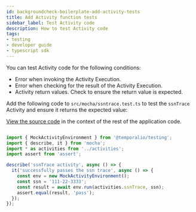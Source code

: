 ```yaml
---
id: backgroundcheck-boilerplate-add-activity-tests
title: Add Activity function tests
sidebar_label: Test Activity code
description: How to test Activity code
tags:
- testing
- developer guide
- typescript sdk
---
```


<!-- DO NOT EDIT THIS FILE DIRECTLY.
THIS FILE IS GENERATED from https://github.com/temporalio/documentation/blob/main/sample-apps/typescript/chapter_project_setup/backgroundcheck/src/mocha/ssntrace.test.ts. -->

You can test Activity code for the following conditions:

- Error when invoking the Activity Execution.
- Error when checking for the result of the Activity Execution.
- Activity return values. Check to ensure the return value is expected.

Add the following code to `src/mocha/ssntrace.test.ts` to test the `ssnTrace`
Activity and ensure it returns the expected value:


<div class="copycode-notice-container"><a href="https://github.com/temporalio/documentation/blob/main/sample-apps/typescript/chapter_project_setup/backgroundcheck/src/mocha/ssntrace.test.ts">View the source code</a> in the context of the rest of the application code.</div>

```typescript

import { MockActivityEnvironment } from '@temporalio/testing';
import { describe, it } from 'mocha';
import * as activities from '../activities';
import assert from 'assert';

describe('ssnTrace activity', async () => {
  it('successfully passes the ssn trace', async () => {
    const env = new MockActivityEnvironment();
    const ssn = '111-22-3333';
    const result = await env.run(activities.ssnTrace, ssn);
    assert.equal(result, 'pass');
  });
});
```

